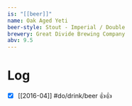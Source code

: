 ```yaml
---
is: "[[beer]]"
name: Oak Aged Yeti
beer-style: Stout - Imperial / Double
brewery: Great Divide Brewing Company
abv: 9.5
---
```

# Log
- [x] [[2016-04]] #do/drink/beer 👍👍
